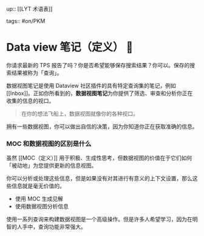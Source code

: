 up:: [[LYT 术语表]]

tags:: #on/PKM 

# Data view 笔记（定义） 🔬

你请求最新的 TPS 报告了吗？你是否希望能够保存搜索结果？你可以。保存的搜索结果被称为「查询」。

数据视图笔记是使用 Dataview 社区插件的具有特定查询集的笔记，例如 [[Inbox]]。正如你所看到的，**数据视图笔记**为你提供了筛选、审查和分析你正在收集的信息的视口。

> 在你的想法飞船上，数据视图就像你的各种视口。

拥有一些数据视图，你可以做出自信的决策，因为你知道你正在获取准确的信息。

### MOC 和数据视图的区别是什么

虽然 [[MOC（定义）]] 用于积极、生成性思考，但数据视图的价值在于它们如何「被动地」为您提供更新的信息视图。

你可以分析或处理这些信息，但是如果没有对其进行有意义的上下文设置，那么这些信息就是毫无价值的。

-   使用 MOC 生成见解
-   使用数据视图分析信息

使用一系列查询来构建数据视图是一个高级操作。但是许多人希望学习，因为在明智的人手中，查询功能非常强大。

